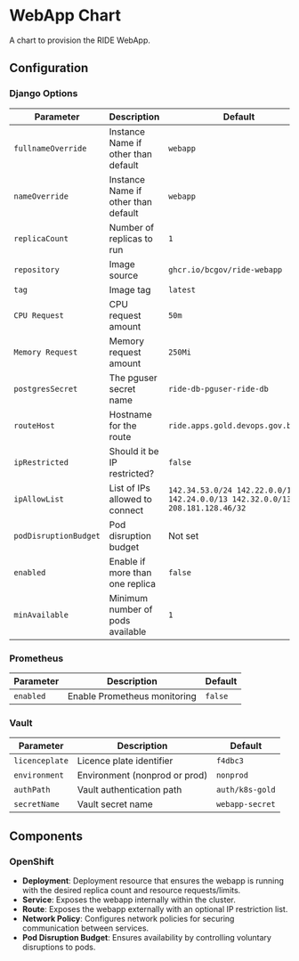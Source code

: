 # WebApp Chart

A chart to provision the RIDE WebApp.

## Configuration

### Django Options

| Parameter             | Description                         | Default                                |
| --------------------- | ----------------------------------- | -------------------------------------- |
| `fullnameOverride`     | Instance Name if other than default | `webapp`                               |
| `nameOverride`         | Instance Name if other than default | `webapp`                               |
| `replicaCount`         | Number of replicas to run           | `1`                                    |
| `repository`           | Image source                        | `ghcr.io/bcgov/ride-webapp`            |
| `tag`                  | Image tag                           | `latest`                               |
| `CPU Request`          | CPU request amount                  | `50m`                                  |
| `Memory Request`       | Memory request amount               | `250Mi`                                |
| `postgresSecret`       | The pguser secret name              | `ride-db-pguser-ride-db`               |
| `routeHost`            | Hostname for the route              | `ride.apps.gold.devops.gov.bc.ca`     |
| `ipRestricted`         | Should it be IP restricted?         | `false`                                |
| `ipAllowList`          | List of IPs allowed to connect      | `142.34.53.0/24 142.22.0.0/15 142.24.0.0/13 142.32.0.0/13 208.181.128.46/32` |
| `podDisruptionBudget`  | Pod disruption budget               | Not set                                |
| `enabled`              | Enable if more than one replica     | `false`                                |
| `minAvailable`         | Minimum number of pods available    | `1`                                    |

### Prometheus

| Parameter             | Description                         | Default        |
| --------------------- | ----------------------------------- | -------------- |
| `enabled`             | Enable Prometheus monitoring        | `false`        |

### Vault

| Parameter             | Description                         | Default        |
| --------------------- | ----------------------------------- | -------------- |
| `licenceplate`        | Licence plate identifier            | `f4dbc3`       |
| `environment`         | Environment (nonprod or prod)       | `nonprod`      |
| `authPath`            | Vault authentication path          | `auth/k8s-gold` |
| `secretName`          | Vault secret name                   | `webapp-secret` |

## Components

### OpenShift

- **Deployment**: Deployment resource that ensures the webapp is running with the desired replica count and resource requests/limits.
- **Service**: Exposes the webapp internally within the cluster.
- **Route**: Exposes the webapp externally with an optional IP restriction list.
- **Network Policy**: Configures network policies for securing communication between services.
- **Pod Disruption Budget**: Ensures availability by controlling voluntary disruptions to pods.
